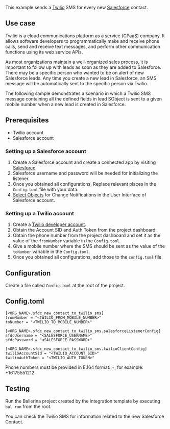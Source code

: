 This example sends a [Twilio](https://www.twilio.com/) SMS for every new [Salesforce](https://www.salesforce.com/) contact.

## Use case
Twilio is a cloud communications platform as a service (CPaaS) company. It allows software developers to programmatically make and receive phone calls, send and receive text messages, and perform other communication functions using its web service APIs. 

As most organizations maintain a well-organized sales process, it is important to follow up with leads as soon as they are added to Salesforce. There may be a specific person who wanted to be on alert of new Salesforce leads. Any time you create a new lead in Salesforce, an SMS message will be automatically sent to the specific person via Twilio. 

The following sample demonstrates a scenario in which a Twilio SMS message containing all the defined fields in lead SObject is sent to a given mobile number when a new lead is created in Salesforce.

## Prerequisites
* Twilio account
* Salesforce account

### Setting up a Salesforce account
1. Create a Salesforce account and create a connected app by visiting [Salesforce](https://www.salesforce.com).
2. Salesforce username and password will be needed for initializing the listener.
3. Once you obtained all configurations, Replace relevant places in the `Config.toml` file with your data.
4. [Select Objects](https://developer.salesforce.com/docs/atlas.en-us.change_data_capture.meta/change_data_capture/cdc_select_objects.htm) for Change Notifications in the User Interface of Salesforce account.

### Setting up a Twilio account
1. Create a [Twilio developer account](https://www.twilio.com/).
2. Obtain the Account SID and Auth Token from the project dashboard.
3. Obtain the phone number from the project dashboard and set it as the value of the `fromNumber` variable in the `Config.toml`.
4. Give a mobile number where the SMS should be sent as the value of the `toNumber` variable in the `Config.toml`.
5. Once you obtained all configurations, add those to the `config.toml` file.

## Configuration
Create a file called `Config.toml` at the root of the project.

## Config.toml
```
[<ORG_NAME>.sfdc_new_contact_to_twilio_sms]
fromNumber = "<TWILIO_FROM_MOBILE_NUMBER>"  
toNumber = "<TWILIO_TO_MOBILE_NUMBER>"  

[<ORG_NAME>.sfdc_new_contact_to_twilio_sms.salesforceListenerConfig]
sfdcUsername = "<SALESFORCE_USERNAME>"  
sfdcPassword = "<SALESFORCE_PASSWORD>" 

[<ORG_NAME>.sfdc_new_contact_to_twilio_sms.twilioClientConfig]
twilioAccountSid = "<TWILIO_ACCOUNT_SID>"  
twilioAuthToken = "<TWILIO_AUTH_TOKEN>"

```
Phone numbers must be provided in E.164 format: +<country code><number>, for example: +16175551212

## Testing
Run the Ballerina project created by the integration template by executing `bal run` from the root.

You can check the Twilio SMS for information related to the new Salesforce Contact.
